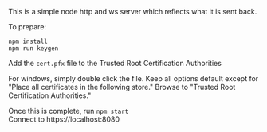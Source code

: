 This is a simple node http and ws server which reflects what it is sent back.

To prepare:

    npm install
    npm run keygen

Add the `cert.pfx` file to the Trusted Root Certification Authorities

For windows, simply double click the file.  Keep all options default except for "Place all certificates in the following store."  Browse to "Trusted Root Certification Authorities."

Once this is complete, run `npm start`  
Connect to https://localhost:8080
